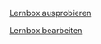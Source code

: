 [Lernbox ausprobieren](https://j6mud.codesandbox.io/)

[Lernbox bearbeiten](https://codesandbox.io/s/github/irrisor/lernbox/tree/master/)